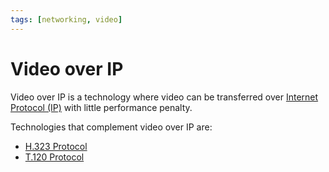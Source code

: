 ```yaml
---
tags: [networking, video]
---
```


# Video over IP

Video over IP is a technology where video can be transferred over
[Internet Protocol (IP)](202206151223.md) with little performance penalty.

Technologies that complement video over IP are:
- [H.323 Protocol](202302201420.md)
- [T.120 Protocol](202302201425.md)
